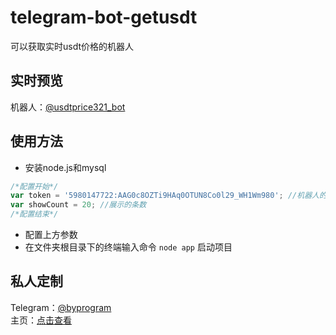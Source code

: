 # telegram-bot-getusdt
可以获取实时usdt价格的机器人
## 实时预览
机器人：[@usdtprice321_bot](https://t.me/usdtprice321_bot)
## 使用方法
- 安装node.js和mysql
``` javascript
/*配置开始*/
var token = '5980147722:AAG0c8OZTi9HAq0OTUN8Co0l29_WH1Wm980'; //机器人的token
var showCount = 20; //展示的条数
/*配置结束*/
```
- 配置上方参数
- 在文件夹根目录下的终端输入命令 `node app` 启动项目
## 私人定制
Telegram：[@byprogram](https://t.me/byprogram)<br>
主页：[点击查看](https://www.byprogram.xyz/)
